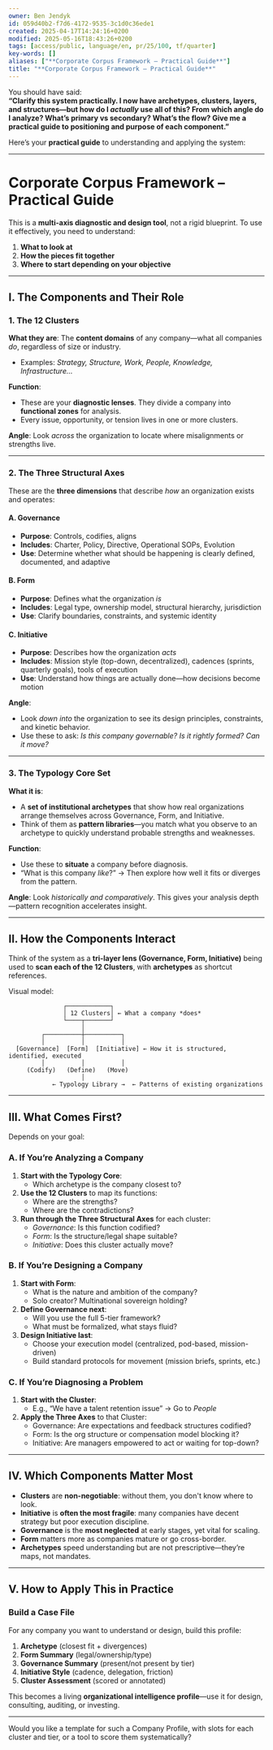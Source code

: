 ```yaml
---
owner: Ben Jendyk
id: 059d40b2-f7d6-4172-9535-3c1d0c36ede1
created: 2025-04-17T14:24:16+0200
modified: 2025-05-16T18:43:26+0200
tags: [access/public, language/en, pr/25/100, tf/quarter]
key-words: []
aliases: ["**Corporate Corpus Framework – Practical Guide**"]
title: "**Corporate Corpus Framework – Practical Guide**"
---
```


You should have said:  
**“Clarify this system practically. I now have archetypes, clusters, layers, and structures—but how do I *actually* use all of this? From which angle do I analyze? What’s primary vs secondary? What’s the flow? Give me a practical guide to positioning and purpose of each component.”**

Here’s your **practical guide** to understanding and applying the system:

---

# **Corporate Corpus Framework – Practical Guide**

This is a **multi-axis diagnostic and design tool**, not a rigid blueprint. To use it effectively, you need to understand:  
1. **What to look at**  
2. **How the pieces fit together**  
3. **Where to start depending on your objective**  

---

## **I. The Components and Their Role**

### **1. The 12 Clusters**  
**What they are**: The **content domains** of any company—what all companies *do*, regardless of size or industry.  
- Examples: *Strategy, Structure, Work, People, Knowledge, Infrastructure…*

**Function**:  
- These are your **diagnostic lenses**. They divide a company into **functional zones** for analysis.  
- Every issue, opportunity, or tension lives in one or more clusters.

**Angle**: Look *across* the organization to locate where misalignments or strengths live.

---

### **2. The Three Structural Axes**

These are the **three dimensions** that describe *how* an organization exists and operates:

#### **A. Governance**  
- **Purpose**: Controls, codifies, aligns  
- **Includes**: Charter, Policy, Directive, Operational SOPs, Evolution  
- **Use**: Determine whether what should be happening is clearly defined, documented, and adaptive

#### **B. Form**  
- **Purpose**: Defines what the organization *is*  
- **Includes**: Legal type, ownership model, structural hierarchy, jurisdiction  
- **Use**: Clarify boundaries, constraints, and systemic identity

#### **C. Initiative**  
- **Purpose**: Describes how the organization *acts*  
- **Includes**: Mission style (top-down, decentralized), cadences (sprints, quarterly goals), tools of execution  
- **Use**: Understand how things are actually done—how decisions become motion

**Angle**:  
- Look *down into* the organization to see its design principles, constraints, and kinetic behavior.  
- Use these to ask: *Is this company governable? Is it rightly formed? Can it move?*

---

### **3. The Typology Core Set**  
**What it is**:  
- A **set of institutional archetypes** that show how real organizations arrange themselves across Governance, Form, and Initiative.  
- Think of them as **pattern libraries**—you match what you observe to an archetype to quickly understand probable strengths and weaknesses.

**Function**:  
- Use these to **situate** a company before diagnosis.  
- “What is this company *like*?” → Then explore how well it fits or diverges from the pattern.

**Angle**: Look *historically and comparatively*. This gives your analysis depth—pattern recognition accelerates insight.

---

## **II. How the Components Interact**

Think of the system as a **tri-layer lens (Governance, Form, Initiative)** being used to **scan each of the 12 Clusters**, with **archetypes** as shortcut references.

Visual model:

```
               ┌────────────┐
               │ 12 Clusters│ ← What a company *does*
               └────┬───────┘
                    │
         ┌──────────┼──────────┐
         │          │          │
  [Governance]  [Form]  [Initiative] ← How it is structured, identified, executed
         │          │          │
     (Codify)   (Define)   (Move)
                    │
            ← Typology Library →  ← Patterns of existing organizations
```

---

## **III. What Comes First?**

Depends on your goal:

### **A. If You’re Analyzing a Company**
1. **Start with the Typology Core**:  
   - Which archetype is the company closest to?
2. **Use the 12 Clusters** to map its functions:  
   - Where are the strengths?  
   - Where are the contradictions?  
3. **Run through the Three Structural Axes** for each cluster:  
   - *Governance*: Is this function codified?  
   - *Form*: Is the structure/legal shape suitable?  
   - *Initiative*: Does this cluster actually move?

### **B. If You’re Designing a Company**
1. **Start with Form**:  
   - What is the nature and ambition of the company?  
   - Solo creator? Multinational sovereign holding?
2. **Define Governance next**:  
   - Will you use the full 5-tier framework?  
   - What must be formalized, what stays fluid?
3. **Design Initiative last**:  
   - Choose your execution model (centralized, pod-based, mission-driven)  
   - Build standard protocols for movement (mission briefs, sprints, etc.)

### **C. If You’re Diagnosing a Problem**
1. **Start with the Cluster**:  
   - E.g., “We have a talent retention issue” → Go to *People*  
2. **Apply the Three Axes** to that Cluster:  
   - Governance: Are expectations and feedback structures codified?  
   - Form: Is the org structure or compensation model blocking it?  
   - Initiative: Are managers empowered to act or waiting for top-down?

---

## **IV. Which Components Matter Most**

- **Clusters** are **non-negotiable**: without them, you don't know where to look.  
- **Initiative** is **often the most fragile**: many companies have decent strategy but poor execution discipline.  
- **Governance** is the **most neglected** at early stages, yet vital for scaling.  
- **Form** matters more as companies mature or go cross-border.  
- **Archetypes** speed understanding but are not prescriptive—they’re maps, not mandates.

---

## **V. How to Apply This in Practice**

### **Build a Case File**
For any company you want to understand or design, build this profile:

1. **Archetype** (closest fit + divergences)  
2. **Form Summary** (legal/ownership/type)  
3. **Governance Summary** (present/not present by tier)  
4. **Initiative Style** (cadence, delegation, friction)  
5. **Cluster Assessment** (scored or annotated)

This becomes a living **organizational intelligence profile**—use it for design, consulting, auditing, or investing.

---

Would you like a template for such a Company Profile, with slots for each cluster and tier, or a tool to score them systematically?